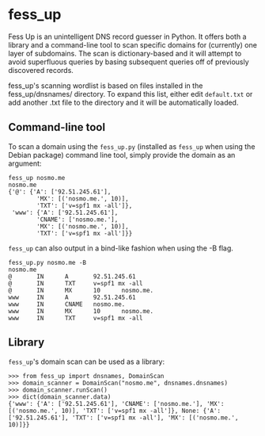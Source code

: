 fess_up
=======

Fess Up is an unintelligent DNS record guesser in Python. It offers
both a library and a command-line tool to scan specific domains for
(currently) one layer of subdomains. The scan is dictionary-based and
it will attempt to avoid superfluous queries by basing subsequent
queries off of previously discovered records.

fess_up's scanning wordlist is based on files installed in the
fess_up/dnsnames/ directory. To expand this list, either edit
`default.txt` or add another .txt file to the directory and it
will be automatically loaded.

Command-line tool
-------

To scan a domain using the `fess_up.py` (installed as
`fess_up` when using the Debian package) command line tool, simply
provide the domain as an argument:

```
fess_up nosmo.me
nosmo.me
{'@': {'A': ['92.51.245.61'],
        'MX': [('nosmo.me.', 10)],
        'TXT': ['v=spf1 mx -all']},
 'www': {'A': ['92.51.245.61'],
        'CNAME': ['nosmo.me.'],
        'MX': [('nosmo.me.', 10)],
        'TXT': ['v=spf1 mx -all']}}
```
`fess_up` can also output in a bind-like fashion when using the -B flag.

```
fess_up.py nosmo.me -B
nosmo.me
@       IN      A       92.51.245.61
@       IN      TXT     v=spf1 mx -all
@       IN      MX      10      nosmo.me.
www     IN      A       92.51.245.61
www     IN      CNAME   nosmo.me.
www     IN      MX      10      nosmo.me.
www     IN      TXT     v=spf1 mx -all
```

Library
--------

`fess_up`'s domain scan can be used as a library:

```
>>> from fess_up import dnsnames, DomainScan
>>> domain_scanner = DomainScan("nosmo.me", dnsnames.dnsnames)
>>> domain_scanner.runScan()
>>> dict(domain_scanner.data)
{'www': {'A': ['92.51.245.61'], 'CNAME': ['nosmo.me.'], 'MX': [('nosmo.me.', 10)], 'TXT': ['v=spf1 mx -all']}, None: {'A': ['92.51.245.61'], 'TXT': ['v=spf1 mx -all'], 'MX': [('nosmo.me.', 10)]}}
```
